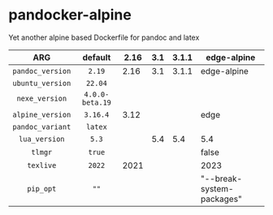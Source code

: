 # pandocker-alpine

Yet another alpine based Dockerfile for pandoc and latex

|       ARG        |   **default**   | 2.16 | 3.1 | 3.1.1 | edge-alpine               |
|:----------------:|:---------------:|------|-----|-------|---------------------------|
| `pandoc_version` |     `2.19`      | 2.16 | 3.1 | 3.1.1 | edge-alpine               |
| `ubuntu_version` |     `22.04`     |      |     |       |                           |
|  `nexe_version`  | `4.0.0-beta.19` |      |     |       |                           |
| `alpine_version` |    `3.16.4`     | 3.12 |     |       | edge                      |
| `pandoc_variant` |     `latex`     |      |     |       |                           |
|  `lua_version`   |      `5.3`      |      | 5.4 | 5.4   | 5.4                       |
|     `tlmgr`      |     `true`      |      |     |       | false                     |
|    `texlive`     |     `2022`      | 2021 |     |       | 2023                      |
|    `pip_opt`     |      `""`       |      |     |       | "--break-system-packages" |
